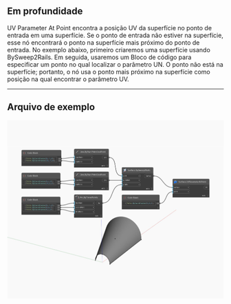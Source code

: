 ## Em profundidade
UV Parameter At Point encontra a posição UV da superfície no ponto de entrada em uma superfície. Se o ponto de entrada não estiver na superfície, esse nó encontrará o ponto na superfície mais próximo do ponto de entrada. No exemplo abaixo, primeiro criaremos uma superfície usando BySweep2Rails. Em seguida, usaremos um Bloco de código para especificar um ponto no qual localizar o parâmetro UN. O ponto não está na superfície; portanto, o nó usa o ponto mais próximo na superfície como posição na qual encontrar o parâmetro UV.
___
## Arquivo de exemplo

![UVParameterAtPoint](./Autodesk.DesignScript.Geometry.Surface.UVParameterAtPoint_img.jpg)

